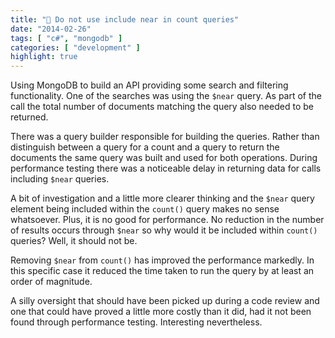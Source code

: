 ```yaml
---
title: "🔢 Do not use include near in count queries"
date: "2014-02-26"
tags: [ "c#", "mongodb" ]
categories: [ "development" ]
highlight: true
---
```


Using MongoDB to build an API providing some search and filtering
functionality. One of the searches was using the `$near` query. As part of the
call the total number of documents matching the query also needed to be
returned.

There was a query builder responsible for building the queries. Rather than
distinguish between a query for a count and a query to return the documents the
same query was built and used for both operations. During performance testing
there was a noticeable delay in returning data for calls including `$near`
queries.

A bit of investigation and a little more clearer thinking and the `$near` query
element being included within the `count()` query makes no sense whatsoever.
Plus, it is no good for performance. No reduction in the number of results
occurs through `$near` so why would it be included within `count()` queries?
Well, it should not be.

Removing `$near` from `count()` has improved the performance markedly. In this
specific case it reduced the time taken to run the query by at least an order
of magnitude.

A silly oversight that should have been picked up during a code review and one
that could have proved a little more costly than it did, had it not been found
through performance testing. Interesting nevertheless.
